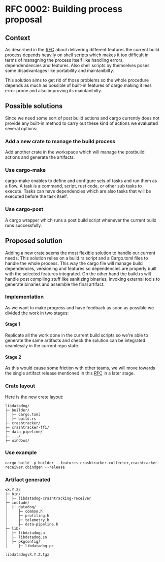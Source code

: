 # RFC 0002: Building process proposal

## Context
As described in the [RFC](https://github.com/DataDog/libdatadog/blob/main/docs/RFCs/0001-delivering-different-features.md)
about delivering different features the current build process depends heavily on shell scripts which makes it too 
difficult in terms of managning the process itself like handling errors, dependendencies and features. Also shell
scripts by themselves poses some disadvantages like portability and maintanibilty.

This solution aims to get rid of those problems so the whole procedure depends as much as possible of built-in features 
of cargo making it less error prone and also improving its maintanibilty.

## Possible solutions
Since we need some sort of post build actions and cargo currently does not provide any built-in method to carry out these 
kind of actions we evaluated several options:

### Add a new crate to manage the build process
Add another crate in the workspace which will manage the postbuild actions and generate the artifacts. 

### Use cargo-make
cargo-make enables to define and configure sets of tasks and run them as a flow. A task is a command, script, rust
code, or other sub tasks to execute. Tasks can have dependencies which are also tasks that will be executed before the
task itself.

### Use cargo-post
A cargo wrapper which runs a post build script whenever the current build runs successfully.

## Proposed solution
Adding a new crate seems the most flexible solution to handle our current needs. This solution relies on a build.rs
script and a Cargo.toml files to handle the whole process. This way the cargo file will manage build dependencies,
versioning and features so dependencies are properly built with the selected features integrated. On the other hand
the build.rs will handle post compiling stuff like sanitizing binaries, invoking external tools to generate binaries
and assemble the final artifact.

### Implementation
As we want to make progress and have feedback as soon as possible we divided the work in two stages:

#### Stage 1 
Replicate all the work done in the current build scripts so we're able to generate the same artifacts and check the 
solution can be integrated seamlessly in the current repo state.

#### Stage 2
As this would cause some friction with other teams, we will move towards the single artifact release mentioned in this 
[RFC](https://github.com/DataDog/libdatadog/blob/main/docs/RFCs/delivering-different-features.md) in a later stage.

### Crate layout
Here is the new crate layout:
```
libdatadog/
├─ builder/
│  ├─ Cargo.toml
│  ├─ build.rs
├─ crashtracker/
├─ crashtracker-ffi/
├─ data_pipeline/
├─ .../
├─ windows/

```

### Use example

```
cargo build -p builder --features crashtracker-collector,crashtracker-receiver,cbindgen --release
```

### Artifact generated

```
vX.Y.Z/
├─ bin/
│  ├─ libdatadog-crashtracking-receiver
├─ include/
│  ├─ datadog/
│     ├─ common.h
│     ├─ profiling.h
│     ├─ telemetry.h
│     ├─ data-pipeline.h
├─ lib/
│  ├─ libdatadog.a
│  ├─ libdatadog.so
│  ├─ pkgconfig/
│     ├─ libdatadog.pc
```

```
libdatadogvX.Y.Z.tgz
```

